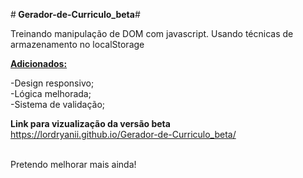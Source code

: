 #<strong> Gerador-de-Curriculo_beta</strong>#<br>

Treinando manipulação de DOM com javascript. Usando técnicas de armazenamento no localStorage

<strong><u> Adicionados: </u></strong>

-Design responsivo; <br>
-Lógica melhorada;<br>
-Sistema de validação;<br>

<strong>Link para vizualização da versão beta</strong> <br>
<a href="https://lordryanii.github.io/Gerador-de-Curriculo_beta/" target="_blank" >https://lordryanii.github.io/Gerador-de-Curriculo_beta/</a>

<br>
Pretendo melhorar mais ainda!

